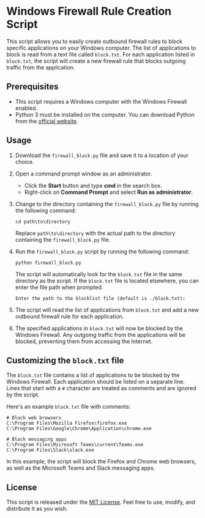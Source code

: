 # Windows Firewall Rule Creation Script

This script allows you to easily create outbound firewall rules to block specific applications on your Windows computer. The list of applications to block is read from a text file called `block.txt`. For each application listed in `block.txt`, the script will create a new firewall rule that blocks outgoing traffic from the application.

## Prerequisites

- This script requires a Windows computer with the Windows Firewall enabled.
- Python 3 must be installed on the computer. You can download Python from the [official website](https://www.python.org/downloads/).

## Usage

1. Download the `firewall_block.py` file and save it to a location of your choice.

2. Open a command prompt window as an administrator.

   - Click the **Start** button and type **cmd** in the search box.
   - Right-click on **Command Prompt** and select **Run as administrator**.

3. Change to the directory containing the `firewall_block.py` file by running the following command:

   ```
   cd path\to\directory
   ```

   Replace `path\to\directory` with the actual path to the directory containing the `firewall_block.py` file.

4. Run the `firewall_block.py` script by running the following command:

   ```
   python firewall_block.py
   ```

   The script will automatically look for the `block.txt` file in the same directory as the script. If the `block.txt` file is located elsewhere, you can enter the file path when prompted.

   ```
   Enter the path to the blocklist file (default is ./block.txt):
   ```

5. The script will read the list of applications from `block.txt` and add a new outbound firewall rule for each application.

6. The specified applications in `block.txt` will now be blocked by the Windows Firewall. Any outgoing traffic from the applications will be blocked, preventing them from accessing the Internet.

## Customizing the `block.txt` file

The `block.txt` file contains a list of applications to be blocked by the Windows Firewall. Each application should be listed on a separate line. Lines that start with a `#` character are treated as comments and are ignored by the script.

Here's an example `block.txt` file with comments:

```
# Block web browsers
C:\Program Files\Mozilla Firefox\firefox.exe
C:\Program Files\Google\Chrome\Application\chrome.exe

# Block messaging apps
C:\Program Files\Microsoft Teams\current\Teams.exe
C:\Program Files\Slack\slack.exe
```

In this example, the script will block the Firefox and Chrome web browsers, as well as the Microsoft Teams and Slack messaging apps.

## License

This script is released under the [MIT License](https://opensource.org/licenses/MIT). Feel free to use, modify, and distribute it as you wish.